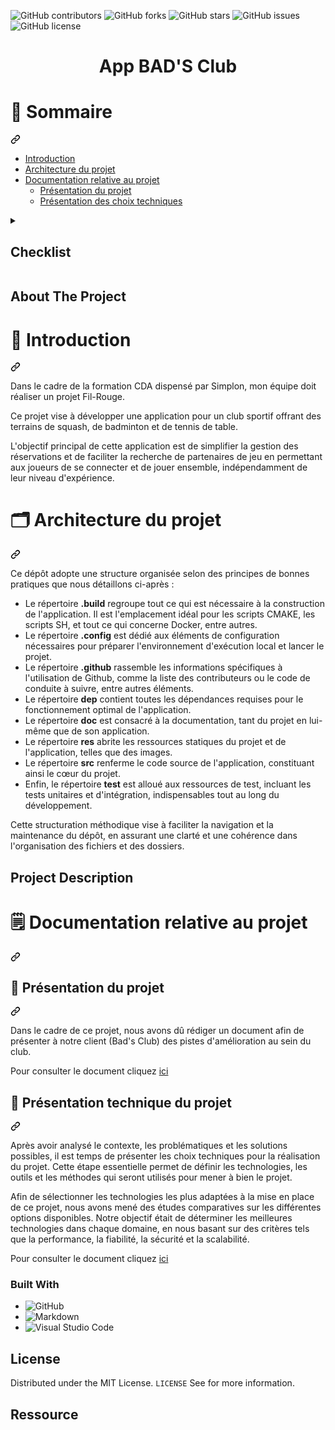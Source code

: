 ![GitHub contributors](https://img.shields.io/github/contributors/Simplon-hdf/structure-projet?style=for-the-badge)
![GitHub forks](https://img.shields.io/github/forks/Simplon-hdf/structure-projet?style=for-the-badge)
![GitHub stars](https://img.shields.io/github/stars/Simplon-hdf/structure-projet?style=for-the-badge)
![GitHub issues](https://img.shields.io/github/issues/Simplon-hdf/structure-projet?style=for-the-badge)
![GitHub license](https://img.shields.io/github/license/Simplon-hdf/structure-projet?style=for-the-badge)

<h1 align="center">App BAD'S Club</h1>

<div class="markdown-heading" dir="auto">
    <h1 tabindex="-1" class="heading-element" dir="auto">📑 Sommaire</h1>
    <a 
        id="user-content--sommaire" 
        class="anchor" 
        aria-label="Permalink: 📑 Sommaire"
        href="#-sommaire">
        <svg class="octicon octicon-link" viewBox="0 0 16 16" version="1.1" width="16" height="16" aria-hidden="true"><path d="m7.775 3.275 1.25-1.25a3.5 3.5 0 1 1 4.95 4.95l-2.5 2.5a3.5 3.5 0 0 1-4.95 0 .751.751 0 0 1 .018-1.042.751.751 0 0 1 1.042-.018 1.998 1.998 0 0 0 2.83 0l2.5-2.5a2.002 2.002 0 0 0-2.83-2.83l-1.25 1.25a.751.751 0 0 1-1.042-.018.751.751 0 0 1-.018-1.042Zm-4.69 9.64a1.998 1.998 0 0 0 2.83 0l1.25-1.25a.751.751 0 0 1 1.042.018.751.751 0 0 1 .018 1.042l-1.25 1.25a3.5 3.5 0 1 1-4.95-4.95l2.5-2.5a3.5 3.5 0 0 1 4.95 0 .751.751 0 0 1-.018 1.042.751.751 0 0 1-1.042.018 1.998 1.998 0 0 0-2.83 0l-2.5 2.5a1.998 1.998 0 0 0 0 2.83Z"></path></svg>
    </a>
</div>
<ul dir="auto">
    <li><a href="#introduction">Introduction</a></li>
    <li><a href="#architecture">Architecture du projet</a></li>
    <li>
        <a href="#project-doc">Documentation relative au projet</a>
        <ul dir="auto">
            <li><a href="#project-presentation">Présentation du projet</a></li>
            <li><a href="#project-technical-documentation">Présentation des choix techniques</a></li>
        </ul>
    </li>
</ul>

<details>
<summary><h2>Checklist</h2></summary>

- [ ] **Choix de la méthodologie (Agile)**
- [x] **Créer un repo Github**
- [x] **Créer la structure du repo (Best practice)**

  - Dossier
    - [ ] .config
    - [ ] dep
    - [ ] doc
    - [ ] res
    - [ ] samples
    - [ ] tools
    - [ ] build
    - [ ] test
  - Fichier
    - [ ] LICENCE.md
    - [x] README.md
    - [ ] .gitattributes
    - [ ] .gitignore
    - [ ] .gitmodules
    - [ ] .dockerignore

- [ ] **Mise en place du Readme**
- [ ] **Cadrage de la demande client**
  - [ ] Contexte / Enjeux / Problèmatique
  - [ ] Questions entretiens
  - [ ] Persona
  - [ ] Présentation (PowerPoint)
  - [ ] Mail de suivie / Proposition stratégique
- [ ] **Benchmark (Analyse de la concurence)**
- [ ] **Spécification fonctionnelle**
  - [ ] Règle de gestion
  - [ ] UML
    - [ ] Diagramme d'activité
    - [ ] Use case
    - [ ] Diagramme de séquence
    - [ ] Diagramme de classe
  - [ ] Merise
    - [ ] MCD
    - [ ] MLD
    - [ ] MPD
  - [X] [RBAC](./doc/RBAC.md)
- [ ] **Epic**
  - [ ] User Story
  - [ ] Product backlog (Tâches)
- [ ] **Jira**
- [ ] **Rituels agiles**

  - [ ] Sprint planning meeting
  - [ ] Stand up meeting
  - [ ] Sprint retrospective
  - [ ] Sprint Review

- [ ] **Démarrer les sprints**

</details>

## About The Project
<div class="markdown-heading" dir="auto">
  <h1 tabindex="-1" class="heading-element" dir="auto">
    📃 Introduction <a id="user-content-introduction"></a>
  </h1>
  <a
    id="user-content--introduction-"
    class="anchor"
    aria-label="Permalink: 📃 Introduction "
    href="#-introduction-"
  >
  <svg class="octicon octicon-link" viewBox="0 0 16 16" version="1.1" width="16" height="16" aria-hidden="true"><path d="m7.775 3.275 1.25-1.25a3.5 3.5 0 1 1 4.95 4.95l-2.5 2.5a3.5 3.5 0 0 1-4.95 0 .751.751 0 0 1 .018-1.042.751.751 0 0 1 1.042-.018 1.998 1.998 0 0 0 2.83 0l2.5-2.5a2.002 2.002 0 0 0-2.83-2.83l-1.25 1.25a.751.751 0 0 1-1.042-.018.751.751 0 0 1-.018-1.042Zm-4.69 9.64a1.998 1.998 0 0 0 2.83 0l1.25-1.25a.751.751 0 0 1 1.042.018.751.751 0 0 1 .018 1.042l-1.25 1.25a3.5 3.5 0 1 1-4.95-4.95l2.5-2.5a3.5 3.5 0 0 1 4.95 0 .751.751 0 0 1-.018 1.042.751.751 0 0 1-1.042.018 1.998 1.998 0 0 0-2.83 0l-2.5 2.5a1.998 1.998 0 0 0 0 2.83Z"></path></svg>
  </a>
</div>
<p dir="auto">Dans le cadre de la formation CDA dispensé par Simplon, mon équipe doit réaliser un projet Fil-Rouge.</p>
<p dir="auto">Ce projet vise à développer une application pour un club sportif offrant des terrains de squash, de badminton et de tennis de table.</p>
<p dir="auto">L'objectif principal de cette application est de simplifier la gestion des réservations et de faciliter la recherche de partenaires de jeu en permettant aux joueurs de se connecter et de jouer ensemble, indépendamment de leur niveau d'expérience.</p>

<div class="markdown-heading" dir="auto">
    <h1 tabindex="-1" class="heading-element" dir="auto">🗂 Architecture du projet 
        <a id="user-content-architecture"></a>
    </h1>
    <a id="user-content--architecture-du-projet-" class="anchor" aria-label="Permalink: 🗂 Architecture du projet " href="#-architecture-du-projet-">
        <svg class="octicon octicon-link" viewBox="0 0 16 16" version="1.1" width="16" height="16" aria-hidden="true"><path d="m7.775 3.275 1.25-1.25a3.5 3.5 0 1 1 4.95 4.95l-2.5 2.5a3.5 3.5 0 0 1-4.95 0 .751.751 0 0 1 .018-1.042.751.751 0 0 1 1.042-.018 1.998 1.998 0 0 0 2.83 0l2.5-2.5a2.002 2.002 0 0 0-2.83-2.83l-1.25 1.25a.751.751 0 0 1-1.042-.018.751.751 0 0 1-.018-1.042Zm-4.69 9.64a1.998 1.998 0 0 0 2.83 0l1.25-1.25a.751.751 0 0 1 1.042.018.751.751 0 0 1 .018 1.042l-1.25 1.25a3.5 3.5 0 1 1-4.95-4.95l2.5-2.5a3.5 3.5 0 0 1 4.95 0 .751.751 0 0 1-.018 1.042.751.751 0 0 1-1.042.018 1.998 1.998 0 0 0-2.83 0l-2.5 2.5a1.998 1.998 0 0 0 0 2.83Z"></path></svg>
    </a>
</div>
<p dir="auto">Ce dépôt adopte une structure organisée selon des principes de bonnes pratiques que nous détaillons ci-après :</p>
<ul>
    <li>Le répertoire <strong>.build</strong> regroupe tout ce qui est nécessaire à la construction de l'application. Il est l'emplacement idéal pour les scripts CMAKE, les scripts SH, et tout ce qui concerne Docker, entre autres.</li>
    <li>Le répertoire <strong>.config</strong> est dédié aux éléments de configuration nécessaires pour préparer l'environnement d'exécution local et lancer le projet.</li>
    <li>Le répertoire <strong>.github</strong> rassemble les informations spécifiques à l'utilisation de Github, comme la liste des contributeurs ou le code de conduite à suivre, entre autres éléments.</li>
    <li>Le répertoire <strong>dep</strong> contient toutes les dépendances requises pour le fonctionnement optimal de l'application.</li>
    <li>Le répertoire <strong>doc</strong> est consacré à la documentation, tant du projet en lui-même que de son application.</li>
    <li>Le répertoire <strong>res</strong> abrite les ressources statiques du projet et de l'application, telles que des images.</li>
    <li>Le répertoire <strong>src</strong> renferme le code source de l'application, constituant ainsi le cœur du projet.</li>
    <li>Enfin, le répertoire <strong>test</strong> est alloué aux ressources de test, incluant les tests unitaires et d'intégration, indispensables tout au long du développement.</li>
</ul>
<p dir="auto">Cette structuration méthodique vise à faciliter la navigation et la maintenance du dépôt, en assurant une clarté et une cohérence dans l'organisation des fichiers et des dossiers.</p>

## Project Description
<div class="markdown-heading" dir="auto">
    <h1 tabindex="-1" class="heading-element" dir="auto">🗒 Documentation relative au projet
        <a id="user-content-project-doc"></a>
    </h1>
    <a 
        id="user-content--documentation-relative-au-projet-" 
        class="anchor" 
        aria-label="Permalink: 🗒 Documentation relative au projet " 
        href="#-documentation-relative-au-projet-"
    >
        <svg class="octicon octicon-link" viewBox="0 0 16 16" version="1.1" width="16" height="16" aria-hidden="true"><path d="m7.775 3.275 1.25-1.25a3.5 3.5 0 1 1 4.95 4.95l-2.5 2.5a3.5 3.5 0 0 1-4.95 0 .751.751 0 0 1 .018-1.042.751.751 0 0 1 1.042-.018 1.998 1.998 0 0 0 2.83 0l2.5-2.5a2.002 2.002 0 0 0-2.83-2.83l-1.25 1.25a.751.751 0 0 1-1.042-.018.751.751 0 0 1-.018-1.042Zm-4.69 9.64a1.998 1.998 0 0 0 2.83 0l1.25-1.25a.751.751 0 0 1 1.042.018.751.751 0 0 1 .018 1.042l-1.25 1.25a3.5 3.5 0 1 1-4.95-4.95l2.5-2.5a3.5 3.5 0 0 1 4.95 0 .751.751 0 0 1-.018 1.042.751.751 0 0 1-1.042.018 1.998 1.998 0 0 0-2.83 0l-2.5 2.5a1.998 1.998 0 0 0 0 2.83Z"></path></svg>
    </a>
</div>
<div class="markdown-heading" dir="auto">
    <h2 tabindex="-1" class="heading-element" dir="auto">📣 Présentation du projet 
        <a id="user-content-project-presentation"></a>
    </h2>
    <a 
        id="user-content--présentation-du-projet-" 
        class="anchor" 
        aria-label="Permalink: 📣 Présentation du projet " 
        href="#-présentation-du-projet-"
    >
        <svg class="octicon octicon-link" viewBox="0 0 16 16" version="1.1" width="16" height="16" aria-hidden="true"><path d="m7.775 3.275 1.25-1.25a3.5 3.5 0 1 1 4.95 4.95l-2.5 2.5a3.5 3.5 0 0 1-4.95 0 .751.751 0 0 1 .018-1.042.751.751 0 0 1 1.042-.018 1.998 1.998 0 0 0 2.83 0l2.5-2.5a2.002 2.002 0 0 0-2.83-2.83l-1.25 1.25a.751.751 0 0 1-1.042-.018.751.751 0 0 1-.018-1.042Zm-4.69 9.64a1.998 1.998 0 0 0 2.83 0l1.25-1.25a.751.751 0 0 1 1.042.018.751.751 0 0 1 .018 1.042l-1.25 1.25a3.5 3.5 0 1 1-4.95-4.95l2.5-2.5a3.5 3.5 0 0 1 4.95 0 .751.751 0 0 1-.018 1.042.751.751 0 0 1-1.042.018 1.998 1.998 0 0 0-2.83 0l-2.5 2.5a1.998 1.998 0 0 0 0 2.83Z"></path></svg>
    </a>
</div>
<p dir="auto">Dans le cadre de ce projet, nous avons dû rédiger un document afin de présenter à notre client (Bad's Club) des pistes d'amélioration au sein du club.</p>
<p dir="auto">
    Pour consulter le document cliquez 
    <a href="/Simplon-hdf/app-sport-club/blob/develop/doc/improvement-proposition-strategy.md">ici</a>
</p>

<div class="markdown-heading" dir="auto">
    <h2 tabindex="-1" class="heading-element" dir="auto">📣 Présentation technique du projet 
        <a id="user-content-project-technical-documentation"></a>
    </h2>
    <a 
        id="user-content--présentation-technique-du-projet-" 
        class="anchor" 
        aria-label="Permalink: 📣 Présentation technique du projet " 
        href="#-présentation-technique-du-projet-"
    >
        <svg class="octicon octicon-link" viewBox="0 0 16 16" version="1.1" width="16" height="16" aria-hidden="true"><path d="m7.775 3.275 1.25-1.25a3.5 3.5 0 1 1 4.95 4.95l-2.5 2.5a3.5 3.5 0 0 1-4.95 0 .751.751 0 0 1 .018-1.042.751.751 0 0 1 1.042-.018 1.998 1.998 0 0 0 2.83 0l2.5-2.5a2.002 2.002 0 0 0-2.83-2.83l-1.25 1.25a.751.751 0 0 1-1.042-.018.751.751 0 0 1-.018-1.042Zm-4.69 9.64a1.998 1.998 0 0 0 2.83 0l1.25-1.25a.751.751 0 0 1 1.042.018.751.751 0 0 1 .018 1.042l-1.25 1.25a3.5 3.5 0 1 1-4.95-4.95l2.5-2.5a3.5 3.5 0 0 1 4.95 0 .751.751 0 0 1-.018 1.042.751.751 0 0 1-1.042.018 1.998 1.998 0 0 0-2.83 0l-2.5 2.5a1.998 1.998 0 0 0 0 2.83Z"></path></svg>
    </a>
</div>
<p dir="auto">Après avoir analysé le contexte, les problématiques et les solutions possibles, il est temps de présenter les choix techniques pour la réalisation du projet. Cette étape essentielle permet de définir les technologies, les outils et les méthodes qui seront utilisés pour mener à bien le projet.</p>
<p dir="auto">Afin de sélectionner les technologies les plus adaptées à la mise en place de ce projet, nous avons mené des études comparatives sur les différentes options disponibles. Notre objectif était de déterminer les meilleures technologies dans chaque domaine, en nous basant sur des critères tels que la performance, la fiabilité, la sécurité et la scalabilité.</p>
<p dir="auto">
    Pour consulter le document cliquez
    <a href="/Simplon-hdf/app-sport-club/blob/develop/doc/technical-proposition.md">ici</a>
</p>

### Built With

- ![GitHub](https://img.shields.io/badge/github-%23121011.svg?style=for-the-badge&logo=github&logoColor=white)
- ![Markdown](https://img.shields.io/badge/markdown-%23000000.svg?style=for-the-badge&logo=markdown&logoColor=white)
- ![Visual Studio Code](https://img.shields.io/badge/Visual%20Studio%20Code-0078d7.svg?style=for-the-badge&logo=visual-studio-code&logoColor=white)


## License

Distributed under the MIT License. `LICENSE` See for more information.

## Ressource

